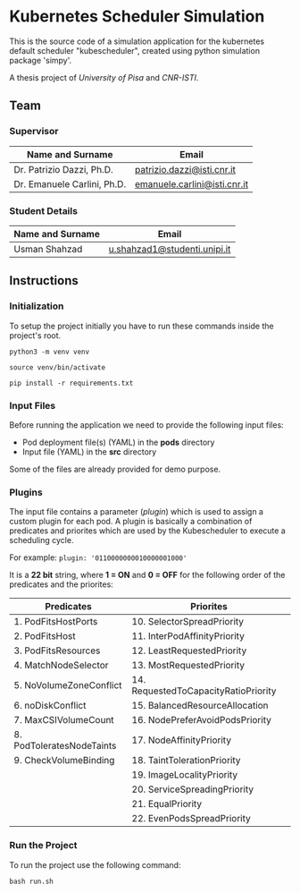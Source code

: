 # Kubernetes Scheduler Simulation

This is the source code of a simulation application for the kubernetes default scheduler "kubescheduler", created using python simulation package 'simpy'.

A thesis project of *University of Pisa* and *CNR-ISTI*.

## Team

### Supervisor

|Name and Surname            | Email                       |
|----------------------------|-----------------------------|
|Dr. Patrizio Dazzi, Ph.D.   |patrizio.dazzi@isti.cnr.it   |
|Dr. Emanuele Carlini, Ph.D. |emanuele.carlini@isti.cnr.it |

### Student Details

|Name and Surname  | Email                         |
|------------------|-------------------------------|
|Usman Shahzad     |u.shahzad1@studenti.unipi.it   |

## Instructions

### Initialization

To setup the project initially you have to run these commands
inside the project's root.

`python3 -m venv venv`

`source venv/bin/activate`

`pip install -r requirements.txt`

### Input Files

Before running the application we need to provide the following input files:

- Pod deployment file(s) (YAML) in the **pods** directory
- Input file (YAML) in the **src** directory

Some of the files are already provided for demo purpose.

### Plugins

The input file contains a parameter (*plugin*) which is used to assign a custom plugin for each pod. A plugin is basically a combination of predicates and priorites which are used by the Kubescheduler to execute a scheduling cycle.

For example: `plugin: '0110000000010000001000'`

It is a **22 bit** string, where **1 = ON** and **0 = OFF** for the following order of the predicates and the priorites:

|Predicates                | Priorites                          |
|--------------------------|------------------------------------|
|1. PodFitsHostPorts       |10. SelectorSpreadPriority          |
|2. PodFitsHost            |11. InterPodAffinityPriority        |
|3. PodFitsResources       |12. LeastRequestedPriority          |
|4. MatchNodeSelector      |13. MostRequestedPriority           |
|5. NoVolumeZoneConflict   |14. RequestedToCapacityRatioPriority|
|6. noDiskConflict         |15. BalancedResourceAllocation      |
|7. MaxCSIVolumeCount      |16. NodePreferAvoidPodsPriority     |
|8. PodToleratesNodeTaints |17. NodeAffinityPriority            |
|9. CheckVolumeBinding     |18. TaintTolerationPriority         |
|                          |19. ImageLocalityPriority           |
|                          |20. ServiceSpreadingPriority        |
|                          |21. EqualPriority                   |
|                          |22. EvenPodsSpreadPriority          |

### Run the Project

To run the project use the following command:

`bash run.sh`
